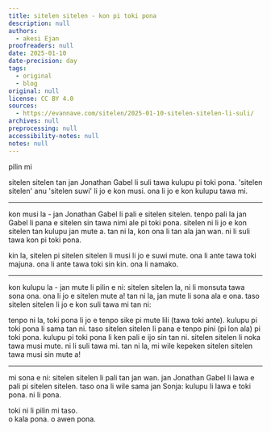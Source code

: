 ```yaml
---
title: sitelen sitelen - kon pi toki pona
description: null
authors:
  - akesi Ejan
proofreaders: null
date: 2025-01-10
date-precision: day
tags:
  - original
  - blog
original: null
license: CC BY 4.0
sources:
  - https://evannave.com/sitelen/2025-01-10-sitelen-sitelen-li-suli/
archives: null
preprocessing: null
accessibility-notes: null
notes: null
---
```


pilin mi

sitelen sitelen tan jan Jonathan Gabel li suli tawa kulupu pi toki pona. 'sitelen sitelen' anu 'sitelen suwi' li jo e kon musi. ona li jo e kon kulupu tawa mi.

---

kon musi la - jan Jonathan Gabel li pali e sitelen sitelen. tenpo pali la jan Gabel li pana e sitelen sin tawa nimi ale pi toki pona. sitelen ni li jo e kon sitelen tan kulupu jan mute a. tan ni la, kon ona li tan ala jan wan. ni li suli tawa kon pi toki pona.

kin la, sitelen pi sitelen sitelen li musi li jo e suwi mute. ona li ante tawa toki majuna. ona li ante tawa toki sin kin. ona li namako.

---

kon kulupu la - jan mute li pilin e ni: sitelen sitelen la, ni li monsuta tawa sona ona. ona li jo e sitelen mute a! tan ni la, jan mute li sona ala e ona. taso sitelen sitelen li jo e kon suli tawa mi tan ni:

tenpo ni la, toki pona li jo e tenpo sike pi mute lili (tawa toki ante). kulupu pi toki pona li sama tan ni. taso sitelen sitelen li pana e tenpo pini (pi lon ala) pi toki pona. kulupu pi toki pona li ken pali e ijo sin tan ni. sitelen sitelen li noka tawa musi mute. ni li suli tawa mi. tan ni la, mi wile kepeken sitelen sitelen tawa musi sin mute a!

---

mi sona e ni: sitelen sitelen li pali tan jan wan. jan Jonathan Gabel li lawa e pali pi sitelen sitelen. taso ona li wile sama jan Sonja: kulupu li lawa e toki pona. ni li pona.

toki ni li pilin mi taso.  \
o kala pona. o awen pona.
